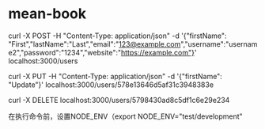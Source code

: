 # mean-book

curl -X POST -H "Content-Type: application/json" -d '{"firstName": "First","lastName":"Last","email":"123@example.com","username":"username2","password":"1234","website":"https://example.com"}' localhost:3000/users

curl -X PUT -H "Content-Type: application/json" -d '{"firstName": "Update"}' localhost:3000/users/578e13646d5af31c3948383e

curl -X DELETE localhost:3000/users/5798430ad8c5df1c6e29e234

在执行命令前，设置NODE_ENV（export NODE_ENV="test/development"